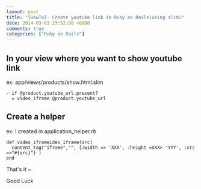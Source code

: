 ```yaml
---
layout: post
title: "[HowTo]- Create youtube link in Ruby on Rails(using slim)"
date: 2014-03-03 23:52:08 +0800
comments: true
categories: ["Ruby on Rails"]
---
```


## In your view where you want to show youtube link 
ex: app/views/products/show.html.slim

    - if @product.youtube_url.present?
      = video_iframe @product.youtube_url


## Create a helper 
ex: I created in application_helper.rb

    def video_iframeideo_iframe(src)
      content_tag("iframe","", {:width => 'XXX', :height =XXX> 'YYY', :src =>"#{src}"} )
    end

 <!--more-->

 That's it ~

 Good Luck
